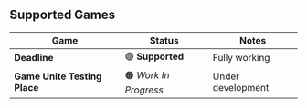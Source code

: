 ## Supported Games

| Game                        | Status               | Notes               |
|----------------------------|----------------------|---------------------|
| **Deadline**               | 🟢 **Supported**      | Fully working       |
| **Game Unite Testing Place** | 🟠 *Work In Progress* | Under development   |
